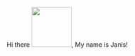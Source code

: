 Hi there <img src="https://media2.giphy.com/media/Wj7lNjMNDxSmc/giphy.gif?cid=ecf05e476r6j40mpx42h4kknccyka60uc4am2hvz6848ewnv&rid=giphy.gif&ct=g" width="90px">, My name is Janis!

<!--
**janisdavis/janisdavis** is a ✨ _special_ ✨ repository because its `README.md` (this file) appears on your GitHub profile.

Here are some ideas to get you started:

- 🔭 I’m currently working on ...
- 🌱 I’m currently learning ...
- 👯 I’m looking to collaborate on ...
- 🤔 I’m looking for help with ...
- 💬 Ask me about ...
- 📫 How to reach me: ...
- 😄 Pronouns: ...
- ⚡ Fun fact: ...
-->
